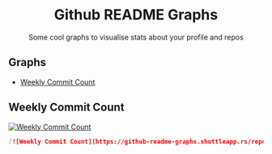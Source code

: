 <div align="center">

# Github README Graphs

Some cool graphs to visualise stats about your profile and repos

</div>

## Graphs

- [Weekly Commit Count](#weekly-commit-count)

## Weekly Commit Count

[![Weekly Commit Count](https://github-readme-graphs.shuttleapp.rs/repo/rust-lang/rust/weekly-commit-count?title=Weekly%20Commit%20Count%20(rust-lang/rust))](https://github.com/LiamGallagher737/github_readme_graphs)

```md
[![Weekly Commit Count](https://github-readme-graphs.shuttleapp.rs/repo/{USER}/{REPO}/weekly-commit-count)](https://github.com/LiamGallagher737/github_readme_graphs)
```
